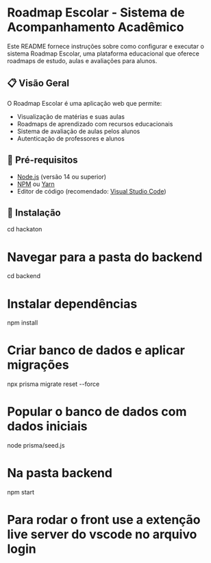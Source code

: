 # Roadmap Escolar - Sistema de Acompanhamento Acadêmico

Este README fornece instruções sobre como configurar e executar o sistema Roadmap Escolar, uma plataforma educacional que oferece roadmaps de estudo, aulas e avaliações para alunos.

## 📋 Visão Geral

O Roadmap Escolar é uma aplicação web que permite:
- Visualização de matérias e suas aulas
- Roadmaps de aprendizado com recursos educacionais
- Sistema de avaliação de aulas pelos alunos
- Autenticação de professores e alunos

## 🔧 Pré-requisitos

- [Node.js](https://nodejs.org/) (versão 14 ou superior)
- [NPM](https://www.npmjs.com/) ou [Yarn](https://yarnpkg.com/)
- Editor de código (recomendado: [Visual Studio Code](https://code.visualstudio.com/))

## 🚀 Instalação

cd hackaton

# Navegar para a pasta do backend
cd backend

# Instalar dependências
npm install

# Criar banco de dados e aplicar migrações
npx prisma migrate reset --force

# Popular o banco de dados com dados iniciais
node prisma/seed.js

# Na pasta backend
npm start

# Para rodar o front use a extenção live server do vscode no arquivo login




